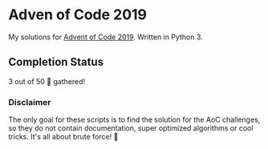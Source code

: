 # Adven of Code 2019 #

My solutions for [Advent of Code 2019](https://adventofcode.com/2019). Written in Python 3.

## Completion Status ##

3 out of 50 🌟 gathered!

### Disclaimer ###

The only goal for these scripts is to find the solution for the AoC challenges, so they do not contain documentation, super optimized algorithms or cool tricks. It's all about brute force! 💪
